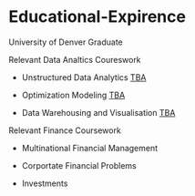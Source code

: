 # Educational-Expirence

University of Denver Graduate

Relevant Data Analtics Coureswork

- Unstructured Data Analytics [TBA](TBA)

- Optimization Modeling [TBA](TBA)

- Data Warehousing and Visualisation [TBA](TBA)

Relevant Finance Coursework

- Multinational Financial Management 

- Corportate Financial Problems

- Investments
